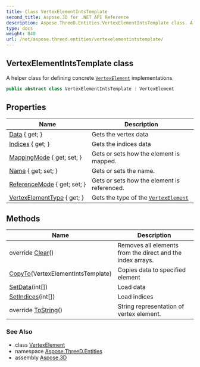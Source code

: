 ```yaml
---
title: Class VertexElementIntsTemplate
second_title: Aspose.3D for .NET API Reference
description: Aspose.ThreeD.Entities.VertexElementIntsTemplate class. A helper class for defining concrete VertexElement implementations
type: docs
weight: 840
url: /net/aspose.threed.entities/vertexelementintstemplate/
---
```

## VertexElementIntsTemplate class

A helper class for defining concrete [`VertexElement`](../vertexelement/) implementations.

```csharp
public abstract class VertexElementIntsTemplate : VertexElement
```

## Properties

| Name | Description |
| --- | --- |
| [Data](../../aspose.threed.entities/vertexelementintstemplate/data/) { get; } | Gets the vertex data |
| [Indices](../../aspose.threed.entities/vertexelement/indices/) { get; } | Gets the indices data |
| [MappingMode](../../aspose.threed.entities/vertexelement/mappingmode/) { get; set; } | Gets or sets how the element is mapped. |
| [Name](../../aspose.threed.entities/vertexelement/name/) { get; set; } | Gets or sets the name. |
| [ReferenceMode](../../aspose.threed.entities/vertexelement/referencemode/) { get; set; } | Gets or sets how the element is referenced. |
| [VertexElementType](../../aspose.threed.entities/vertexelement/vertexelementtype/) { get; } | Gets the type of the [`VertexElement`](../vertexelement/) |

## Methods

| Name | Description |
| --- | --- |
| override [Clear](../../aspose.threed.entities/vertexelementintstemplate/clear/)() | Removes all elements from the direct and the index arrays. |
| [CopyTo](../../aspose.threed.entities/vertexelementintstemplate/copyto/)(VertexElementIntsTemplate) | Copies data to specified element |
| [SetData](../../aspose.threed.entities/vertexelementintstemplate/setdata/)(int[]) | Load data |
| [SetIndices](../../aspose.threed.entities/vertexelement/setindices/)(int[]) | Load indices |
| override [ToString](../../aspose.threed.entities/vertexelement/tostring/)() | String representation of vertex element. |

### See Also

* class [VertexElement](../vertexelement/)
* namespace [Aspose.ThreeD.Entities](../../aspose.threed.entities/)
* assembly [Aspose.3D](../../)


